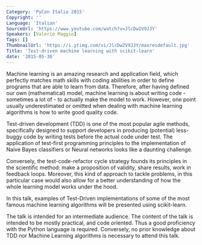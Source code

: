 ```yaml
---
Category: 'PyCon Italia 2015'
Copyright: ''
Language: 'Italian'
SourceUrl: 'https://www.youtube.com/watch?v=JlcDw2V9JJY'
Speakers: [Valerio Maggio]
Tags: []
ThumbnailUrl: 'https://i.ytimg.com/vi/JlcDw2V9JJY/maxresdefault.jpg'
Title: 'Test-driven machine learning with scikit-learn'
date: '2015-05-30'
---
```

Machine learning is an amazing research and application field, which perfectly matches math skills with coding abilities in order to define programs that are able to learn from data.  Therefore, after having defined our own (mathematical) model, machine learning is about writing code - sometimes a lot of - to actually make the model to work.  However, one point usually underestimated or omitted when dealing with machine learning algorithms is how to write good quality code.

Test-driven development (TDD) is one of the most popular agile methods, specifically designed to support developers in producing (potential) less-buggy code by writing tests before the actual code under test.  The application of test-first programming principles to the implementation of Naive Bayes classifiers or Neural networks looks like a daunting challenge. 

Conversely, the test-code-refactor cycle strategy founds its principles in the scientific method: make a proposition of validity, share results, work in feedback loops.  Moreover, this kind of approach to tackle problems, in this particular case would also allow for a better understanding of how the whole learning model works under the hood.

In this talk, examples of Test-Driven implementations of some of the most famous machine learning algorithms will be presented using scikit-learn.

The talk is intended for an intermediate audience.  The content of the talk is intended to be mostly practical, and code oriented. Thus a good proficiency with the Python language is required.  Conversely, no prior knowledge about TDD nor Machine Learning algorithms is necessary to attend this talk.
